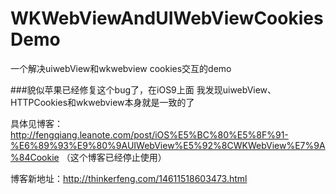 # WKWebViewAndUIWebViewCookiesDemo
一个解决uiwebView和wkwebview cookies交互的demo


###貌似苹果已经修复这个bug了，在iOS9上面 我发现uiwebView、HTTPCookies和wkwebview本身就是一致的了

具体见博客：http://fengqiang.leanote.com/post/iOS%E5%BC%80%E5%8F%91-%E6%89%93%E9%80%9AUIWebView%E5%92%8CWKWebView%E7%9A%84Cookie （这个博客已经停止使用）


博客新地址：http://thinkerfeng.com/14611518603473.html
